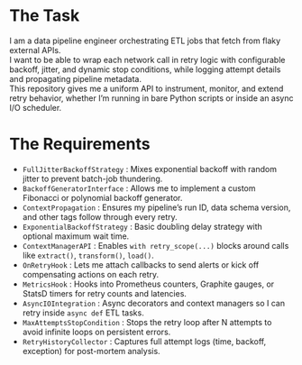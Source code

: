 # The Task

I am a data pipeline engineer orchestrating ETL jobs that fetch from flaky external APIs.  
I want to be able to wrap each network call in retry logic with configurable backoff, jitter, and dynamic stop conditions, while logging attempt details and propagating pipeline metadata.  
This repository gives me a uniform API to instrument, monitor, and extend retry behavior, whether I’m running in bare Python scripts or inside an async I/O scheduler.

# The Requirements

* `FullJitterBackoffStrategy`  : Mixes exponential backoff with random jitter to prevent batch-job thundering.
* `BackoffGeneratorInterface`   : Allows me to implement a custom Fibonacci or polynomial backoff generator.
* `ContextPropagation`          : Ensures my pipeline’s run ID, data schema version, and other tags follow through every retry.
* `ExponentialBackoffStrategy`  : Basic doubling delay strategy with optional maximum wait time.
* `ContextManagerAPI`           : Enables `with retry_scope(...)` blocks around calls like `extract()`, `transform()`, `load()`.
* `OnRetryHook`                 : Lets me attach callbacks to send alerts or kick off compensating actions on each retry.
* `MetricsHook`                 : Hooks into Prometheus counters, Graphite gauges, or StatsD timers for retry counts and latencies.
* `AsyncIOIntegration`          : Async decorators and context managers so I can retry inside `async def` ETL tasks.
* `MaxAttemptsStopCondition`    : Stops the retry loop after N attempts to avoid infinite loops on persistent errors.
* `RetryHistoryCollector`       : Captures full attempt logs (time, backoff, exception) for post-mortem analysis.
